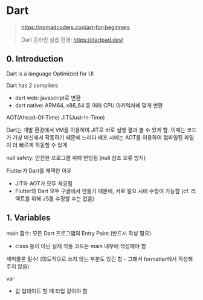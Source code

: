 # Dart

> https://nomadcoders.co/dart-for-beginners
> 
> Dart 온라인 실습 환경: https://dartpad.dev/



## 0. Introduction

Dart is a language Optimized for UI

Dart has 2 compilers
- dart web: javascript로 변환
- dart native: ARM64, x86_64 등 여러 CPU 아키텍처에 맞게 변환

AOT(Ahead-Of-Time)
JIT(Just-In-Time)

Dart는 개발 환경에서 VM을 이용하여 JIT로 바로 실행 결과 볼 수 있게 함. 이때는 코드가 가상 머신에서 작동하기 때문에 느리다
배포 시에는 AOT를 이용하여 컴파일된 파일이 더 빠르게 작동할 수 있게 

null safety: 안전한 프로그램 위해 반영됨 (null 참조 오류 방지)

Flutter가 Dart를 채택한 이유
- JIT와 AOT가 모두 제공됨
- Flutter와 Dart 모두 구글에서 만들기 때문에, 서로 필요 시에 수정이 가능함 (cf. 리액트를 위해 JS를 수정할 수는 없음)

## 1. Variables

main 함수: 모든 Dart 프로그램의 Entry Point (반드시 작성 필요)
- class 등이 아닌 실제 작동 코드는 main 내부에 작성해야 함

세미콜론 필수!
(의도적으로 쓰지 않는 부분도 있긴 함 - 그래서 formatter에서 작성해주지 않음)

var
- 값 업데이트 할 때 타입 같아야 함


